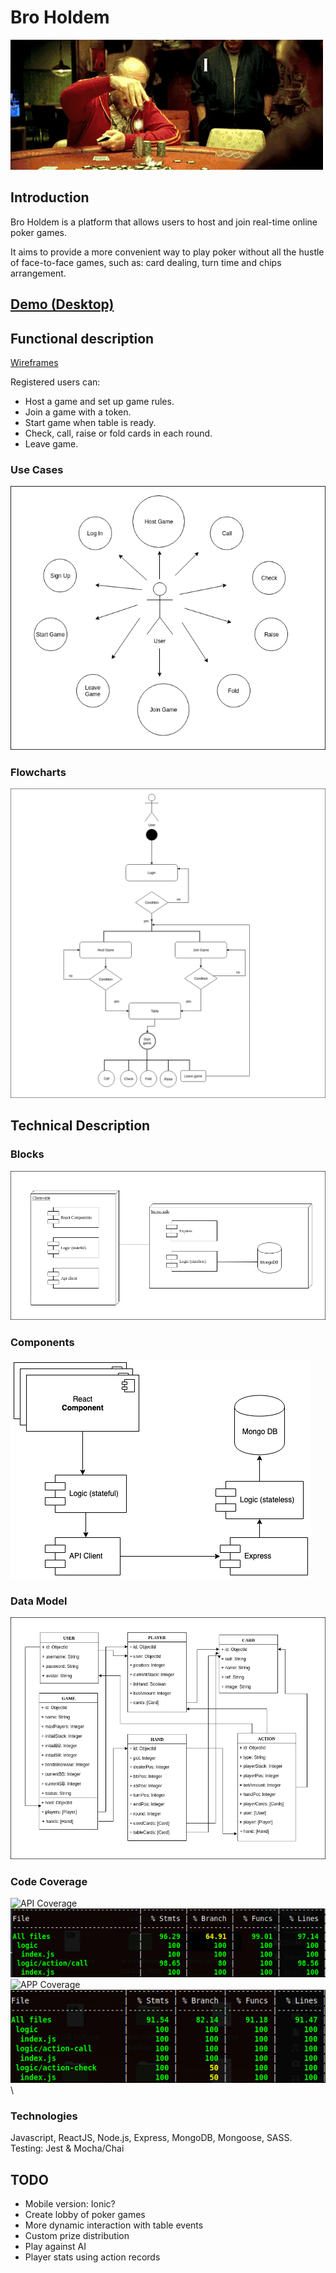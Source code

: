 # Bro Holdem
![alt text](images/introduction/readme.gif)

## Introduction
Bro Holdem is a platform that allows users to host and join real-time online poker games. 

It aims to provide a more convenient way to play poker without all the hustle of face-to-face games, such as: card dealing, turn time and chips arrangement.

## [Demo (Desktop)]('https://bro-holdem.surge.sh/')

## Functional description
[Wireframes](images/functional-description)

Registered users can:

* Host a game and set up game rules.
* Join a game with a token.
* Start game when table is ready.
* Check, call, raise or fold cards in each round.
* Leave game.

### Use Cases
![alt text](images/functional-description/use-cases.png)

### Flowcharts
![alt text](images/functional-description/flowchart.png)

## Technical Description
### Blocks
![alt text](images/technical-description/blocks.png)
### Components
![alt text](images/technical-description/components.png)
### Data Model
![alt text](images/technical-description/data-model.png)
### Code Coverage
![API Coverage](https://img.shields.io/badge/Coverage-96%25-green.svg)\
![alt text](images/technical-description/server-test.png)\
![APP Coverage](https://img.shields.io/badge/Coverage-92%25-green.svg)\
![alt text](images/technical-description/client-test.png)\
### Technologies
Javascript, ReactJS, Node.js, Express, MongoDB, Mongoose, SASS.
Testing: Jest & Mocha/Chai

## TODO
* Mobile version: Ionic?
* Create lobby of poker games
* More dynamic interaction with table events
* Custom prize distribution
* Play against AI
* Player stats using action records











